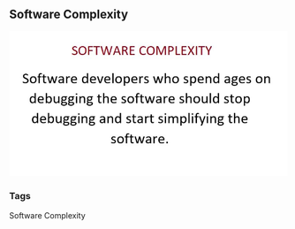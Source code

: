 ## Software Complexity

<img src="./Images/SoftwareComplexity.jpg" alt="Software Complexity" />

### Tags
Software Complexity